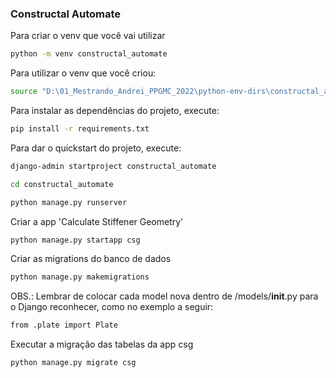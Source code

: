 ### Constructal Automate

Para criar o venv que você vai utilizar

```bash
python -m venv constructal_automate
```

Para utilizar o venv que você criou:
```bash
source "D:\01_Mestrando_Andrei_PPGMC_2022\python-env-dirs\constructal_automate\Scripts\activate"
```

Para instalar as dependências do projeto, execute:

```bash
pip install -r requirements.txt
```
Para dar o quickstart do projeto, execute:

```bash
django-admin startproject constructal_automate
```

```bash
cd constructal_automate
```

```bash
python manage.py runserver
```

Criar a app 'Calculate Stiffener Geometry'
```bash
python manage.py startapp csg
```

Criar as migrations do banco de dados
```bash
python manage.py makemigrations
```

OBS.: Lembrar de colocar cada model nova dentro de /models/__init__.py para o Django reconhecer, como no exemplo a seguir:

```bash
from .plate import Plate
```

Executar a migração das tabelas da app csg
```bash
python manage.py migrate csg
```
